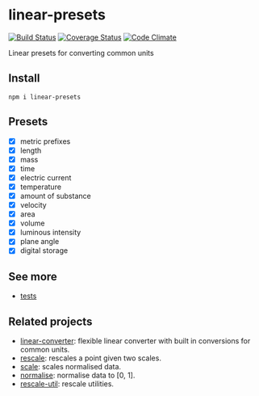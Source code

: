 # linear-presets

[![Build Status](https://travis-ci.org/javiercejudo/linear-presets.svg)](https://travis-ci.org/javiercejudo/linear-presets)
[![Coverage Status](https://coveralls.io/repos/javiercejudo/linear-presets/badge.svg?branch=master)](https://coveralls.io/r/javiercejudo/linear-presets?branch=master)
[![Code Climate](https://codeclimate.com/github/javiercejudo/linear-presets/badges/gpa.svg)](https://codeclimate.com/github/javiercejudo/linear-presets)

Linear presets for converting common units

## Install

    npm i linear-presets

## Presets

- [x] metric prefixes
- [x] length
- [x] mass
- [x] time
- [x] electric current
- [x] temperature
- [x] amount of substance
- [x] velocity
- [x] area
- [x] volume
- [x] luminous intensity
- [x] plane angle
- [x] digital storage

## See more

- [tests](test/presets.js)

## Related projects

- [linear-converter](https://github.com/javiercejudo/linear-converter): flexible linear converter with built in conversions for common units.
- [rescale](https://github.com/javiercejudo/rescale): rescales a point given two scales.
- [scale](https://github.com/javiercejudo/scale): scales normalised data.
- [normalise](https://github.com/javiercejudo/normalise): normalise data to [0, 1].
- [rescale-util](https://github.com/javiercejudo/rescale-util): rescale utilities.
